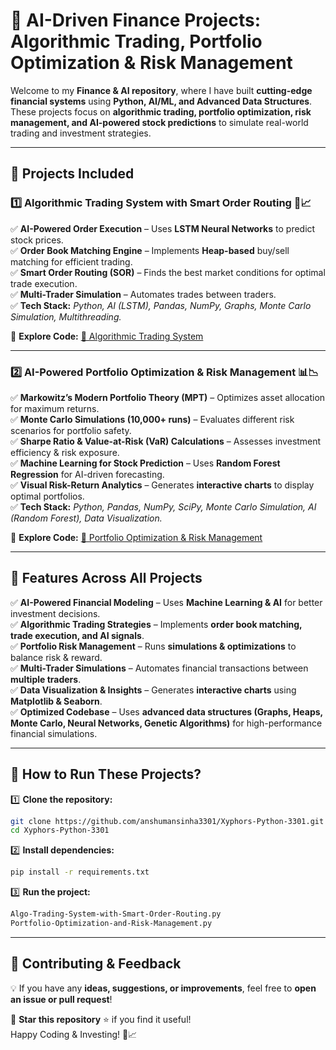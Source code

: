 # **🚀 AI-Driven Finance Projects: Algorithmic Trading, Portfolio Optimization & Risk Management**  

Welcome to my **Finance & AI repository**, where I have built **cutting-edge financial systems** using **Python, AI/ML, and Advanced Data Structures**. These projects focus on **algorithmic trading, portfolio optimization, risk management, and AI-powered stock predictions** to simulate real-world trading and investment strategies.  

---

## **📂 Projects Included**  

### **1️⃣ Algorithmic Trading System with Smart Order Routing** 🏦📈  
✅ **AI-Powered Order Execution** – Uses **LSTM Neural Networks** to predict stock prices.  
✅ **Order Book Matching Engine** – Implements **Heap-based** buy/sell matching for efficient trading.  
✅ **Smart Order Routing (SOR)** – Finds the best market conditions for optimal trade execution.  
✅ **Multi-Trader Simulation** – Automates trades between traders.  
✅ **Tech Stack:** *Python, AI (LSTM), Pandas, NumPy, Graphs, Monte Carlo Simulation, Multithreading.*  

🔗 **Explore Code:** [📜 Algorithmic Trading System](https://github.com/anshumansinha3301/Xyphors-Python-3301/blob/main/Algo-Trading-System-with-Smart-Order-Routing.py) 

---

### **2️⃣ AI-Powered Portfolio Optimization & Risk Management** 📊📉  
✅ **Markowitz’s Modern Portfolio Theory (MPT)** – Optimizes asset allocation for maximum returns.  
✅ **Monte Carlo Simulations (10,000+ runs)** – Evaluates different risk scenarios for portfolio safety.  
✅ **Sharpe Ratio & Value-at-Risk (VaR) Calculations** – Assesses investment efficiency & risk exposure.  
✅ **Machine Learning for Stock Prediction** – Uses **Random Forest Regression** for AI-driven forecasting.  
✅ **Visual Risk-Return Analytics** – Generates **interactive charts** to display optimal portfolios.  
✅ **Tech Stack:** *Python, Pandas, NumPy, SciPy, Monte Carlo Simulation, AI (Random Forest), Data Visualization.*  

🔗 **Explore Code:** [📜 Portfolio Optimization & Risk Management](https://github.com/anshumansinha3301/Xyphors-Python-3301/blob/main/Portfolio-Optimization-and-Risk-Management.py) 

---

## **📌 Features Across All Projects**  
✅ **AI-Powered Financial Modeling** – Uses **Machine Learning & AI** for better investment decisions.  
✅ **Algorithmic Trading Strategies** – Implements **order book matching, trade execution, and AI signals**.  
✅ **Portfolio Risk Management** – Runs **simulations & optimizations** to balance risk & reward.  
✅ **Multi-Trader Simulations** – Automates financial transactions between **multiple traders**.  
✅ **Data Visualization & Insights** – Generates **interactive charts** using **Matplotlib & Seaborn**.  
✅ **Optimized Codebase** – Uses **advanced data structures (Graphs, Heaps, Monte Carlo, Neural Networks, Genetic Algorithms)** for high-performance financial simulations.  

---

## **🚀 How to Run These Projects?**  
1️⃣ **Clone the repository:**  
```bash
git clone https://github.com/anshumansinha3301/Xyphors-Python-3301.git
cd Xyphors-Python-3301
```
2️⃣ **Install dependencies:**  
```bash
pip install -r requirements.txt
```
3️⃣ **Run the project:**  
```bash
Algo-Trading-System-with-Smart-Order-Routing.py
Portfolio-Optimization-and-Risk-Management.py 
```

---

## **📜 Contributing & Feedback**  
💡 If you have any **ideas, suggestions, or improvements**, feel free to **open an issue or pull request**!   

🔔 **Star this repository** ⭐ if you find it useful!  
Happy Coding & Investing! 🚀📈
